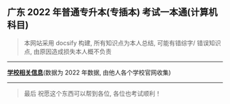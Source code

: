 ## 广东 2022 年普通专升本(专插本) 考试一本通(计算机科目)

> 本网站采用 docsify 构建, 所有知识点为本人总结, 可能有错综字/ 错误知识点, 由原因造成损失本人概不负责

---

**[学校相关信息](https://github.com/waite0603/GD_Junior_To_Undergraduate/blob/main/School.md)**(数据为 2022 年数据, 由他人各个学校官网收集)

---

> 最后 祝愿这个东西可以帮到各位, 各位也考试顺利！
